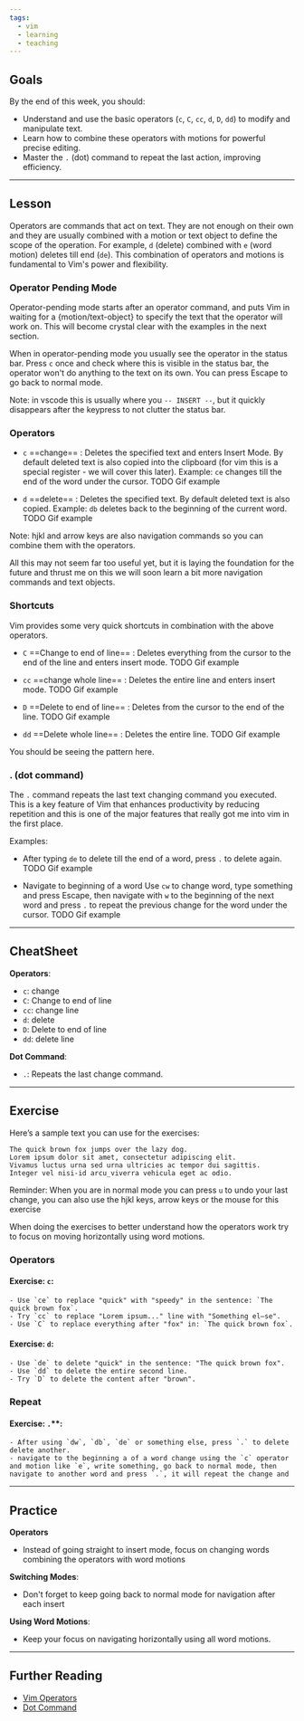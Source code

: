 ```yaml
---
tags:
  - vim
  - learning
  - teaching
---
```

## Goals

By the end of this week, you should:
- Understand and use the basic operators (`c`, `C`, `cc`, `d`, `D`, `dd`) to modify and manipulate text.
- Learn how to combine these operators with motions for powerful precise editing.
- Master the `.` (dot) command to repeat the last action, improving efficiency.

---

## Lesson

Operators are commands that act on text. They are not enough on their own and they are usually combined with a motion or text object to define the scope of the operation. For example, `d` (delete) combined with `e` (word motion) deletes till end (`de`). This combination of operators and motions is fundamental to Vim's power and flexibility.

### Operator Pending Mode

Operator-pending mode starts after an operator command, and puts Vim in waiting for a {motion/text-object} to specify the text that the operator will work on. This will become crystal clear with the examples in the next section.

When in operator-pending mode you usually see the operator in the status bar. Press `c` once and check where this is visible in the status bar, the operator won't do anything to the text on its own. You can press Escape to go back to normal mode.

Note: in vscode this is usually where you `-- INSERT --`, but it quickly disappears after the keypress to not clutter the status bar.

### Operators
- `c` ==change== : Deletes the specified text and enters Insert Mode. By default deleted text is also copied into the clipboard (for vim this is a special register - we will cover this later).
	Example: `ce` changes till the end of the word under the cursor.
	TODO Gif example
	
- `d` ==delete== : Deletes the specified text. By default deleted text is also copied.
	Example: `db` deletes back to the beginning of the current word.
	TODO Gif example

Note: hjkl and arrow keys are also navigation commands so you can combine them with the operators.

All this may not seem far too useful yet, but it is laying the foundation for the future and thrust me on this we will soon learn a bit more navigation commands and text objects.

### Shortcuts

Vim provides some very quick shortcuts in combination with the above operators.

- `C` ==Change to end of line== : Deletes everything from the cursor to the end of the line and enters insert mode.
	TODO Gif example
	
- `cc` ==change whole line== : Deletes the entire line and enters insert mode.
	TODO Gif example
	
- `D` ==Delete to end of line== : Deletes from the cursor to the end of the line.
	TODO Gif example
	
- `dd` ==Delete whole line== : Deletes the entire line.
	TODO Gif example
	

You should be seeing the pattern here.

### . (dot command)

The `.` command repeats the last text changing command you executed. This is a key feature of Vim that enhances productivity by reducing repetition and this is one of the major features that really got me into vim in the first place.

Examples:
- After typing `de` to delete till the end of a word, press `.` to delete again.
	TODO Gif example
	
- Navigate to beginning of a word Use `cw` to change word, type something and press Escape, then navigate with `w` to the beginning of the next word and press `.` to repeat the previous change for the word under the cursor.
	TODO Gif example

---

## CheatSheet

**Operators**:
- `c`: change
- `C`: Change to end of line
- `cc`: change line
- `d`: delete
- `D`: Delete to end of line
- `dd`: delete line

**Dot Command**:
- `.`: Repeats the last change command.

---

## Exercise

Here’s a sample text you can use for the exercises:
```
The quick brown fox jumps over the lazy dog. 
Lorem ipsum dolor sit amet, consectetur adipiscing elit. 
Vivamus luctus urna sed urna ultricies ac tempor dui sagittis. 
Integer vel nisi-id arcu_viverra vehicula eget ac odio.
```

Reminder: When you are in normal mode you can press `u` to undo your last change, you can also use the hjkl keys, arrow keys or the mouse for this exercise

When doing the exercises to better understand how the operators work try to focus on moving horizontally using word motions.

### Operators

#### Exercise: `c`:
    - Use `ce` to replace "quick" with "speedy" in the sentence: `The quick brown fox`.
    - Try `cc` to replace "Lorem ipsum..." line with "Something el–se".
    - Use `C` to replace everything after "fox" in: `The quick brown fox`.

#### Exercise: `d`:
    - Use `de` to delete "quick" in the sentence: "The quick brown fox".
    - Use `dd` to delete the entire second line.
    - Try `D` to delete the content after "brown".

### Repeat
#### Exercise: `.`**:
    - After using `dw`, `db`, `de` or something else, press `.` to delete delete another.
    - navigate to the beginning a of a word change using the `c` operator and motion like `e`, write something, go back to normal mode, then navigate to another word and press `.`, it will repeat the change and 

---

## Practice

**Operators**
- Instead of going straight to insert mode, focus on changing words combining the operators with word motions

**Switching Modes**:
- Don't forget to keep going back to normal mode for navigation after each insert

**Using Word Motions**:
- Keep your focus on navigating horizontally using all word motions.

---

## Further Reading

- [Vim Operators](https://vimhelp.org/)
- [Dot Command](https://neovim.io/doc/user/repeat.html#single-repeat)